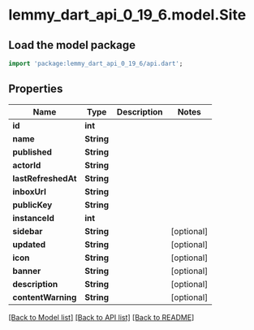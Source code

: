 # lemmy_dart_api_0_19_6.model.Site

## Load the model package
```dart
import 'package:lemmy_dart_api_0_19_6/api.dart';
```

## Properties
Name | Type | Description | Notes
------------ | ------------- | ------------- | -------------
**id** | **int** |  | 
**name** | **String** |  | 
**published** | **String** |  | 
**actorId** | **String** |  | 
**lastRefreshedAt** | **String** |  | 
**inboxUrl** | **String** |  | 
**publicKey** | **String** |  | 
**instanceId** | **int** |  | 
**sidebar** | **String** |  | [optional] 
**updated** | **String** |  | [optional] 
**icon** | **String** |  | [optional] 
**banner** | **String** |  | [optional] 
**description** | **String** |  | [optional] 
**contentWarning** | **String** |  | [optional] 

[[Back to Model list]](../README.md#documentation-for-models) [[Back to API list]](../README.md#documentation-for-api-endpoints) [[Back to README]](../README.md)


